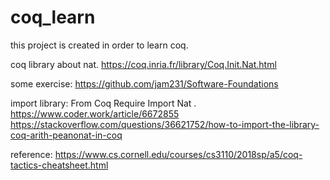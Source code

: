 # coq_learn

 this project is created in order to learn coq.

coq library about nat.
 https://coq.inria.fr/library/Coq.Init.Nat.html

some exercise:
https://github.com/jam231/Software-Foundations

import library:
From Coq Require Import Nat .
https://www.coder.work/article/6672855
https://stackoverflow.com/questions/36621752/how-to-import-the-library-coq-arith-peanonat-in-coq

reference:
https://www.cs.cornell.edu/courses/cs3110/2018sp/a5/coq-tactics-cheatsheet.html
